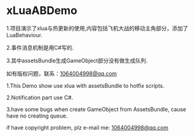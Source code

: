 # xLuaABDemo
1.项目演示了xlua与热更新的使用,内容包括飞机大战的移动主角部分，添加了LuaBehaviour.

2.事件消息机制是用C#写的.

3.其中assetsBundle生成GameObject部分没有做生成队列.

如有版权问题，联系：1064004998@qq.com

1.This Demo show use xlua with assetsBundle to hotfix scripts.

2.Notification part use C#.

3.have some bugs when create GameObject from AssetsBundle, cause have no creating queue.

if have copyright problem, plz e-mail me: 1064004998@qq.com</n>
